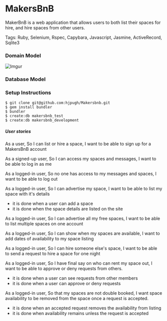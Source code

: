 # MakersBnB

MakerBnB is a web application that allows users to both list their spaces for hire, and hire spaces from other users.

Tags: Ruby, Selenium, Rspec, Capybara, Javascript, Jasmine, ActiveRecord, Sqlite3

### Domain Model

![Imgur](https://i.imgur.com/WWyeSFv.png)

### Database Model


###  Setup Instructions
```
$ git clone git@github.com:hjpugh/Makersbnb.git
$ gem install bundler
$ bundler
$ create:db makersbnb_test
$ create:db makersbnb_development
```

<!-- Figure out how we're showing the databases -->

##### User stories

As a user,
So I can list or hire a space,
I want to be able to sign up for a MakersBnB account

As a signed-up user,
So I can access my spaces and messages,
I want to be able to log in as me

As a logged-in user,
So no one has access to my messages and spaces,
I want to be able to log out

As a logged-in user,
So I can advertise my space,
I want to be able to list my space with it's details
  - it is done when a user can add a space
  - it is done when the space details are listed on the site

As a logged-in user,
So I can advertise all my free spaces,
I want to be able to list multiple spaces on one account

As a logged-in user,
So I can show when my spaces are available,
I want to add dates of availability to my space listing
<!-- Currently individual dates, hopefully soon add a range -->

As a logged-in user,
So I can hire someone else's space,
I want to be able to send a request to hire a space for one night

As a logged-in user,
So I have final say on who can rent my space out,
I want to be able to approve or deny requests from others.
  - it is done when a user can see requests from other members
  - it is done when a user can approve or deny requests

As a logged-in user,
So that my spaces are not double booked, 
I want space availability to be removed from the space once a request is accepted.
  - it is done when an accepted request removes the availability from listing
  - it is done when availability remains unless the request is accepted
<!--
As a user,
So I can don't try to book a space that isn't available,
I want to not be able to send a request to hire a space if it's not available. -->

<!-- As a user,
So can keep up to date with MakersBnB
I want to receive emails whenever something happens with my account -->
